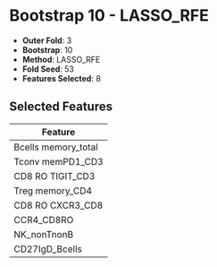 # Bootstrap 10 - LASSO_RFE

- **Outer Fold**: 3
- **Bootstrap**: 10
- **Method**: LASSO_RFE
- **Fold Seed**: 53
- **Features Selected**: 8

## Selected Features

| Feature |
|---------|
| Bcells memory_total |
| Tconv memPD1_CD3 |
| CD8 RO TIGIT_CD3 |
| Treg memory_CD4 |
| CD8 RO CXCR3_CD8 |
| CCR4_CD8RO |
| NK_nonTnonB |
| CD27IgD_Bcells |
